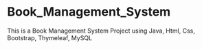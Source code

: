 # Book_Management_System
This is a Book Management System Project using Java, Html, Css, Bootstrap, Thymeleaf, MySQL
